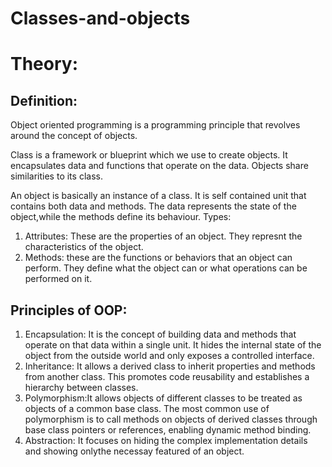 # Classes-and-objects

# Theory:

## Definition: 

Object oriented programming is a programming principle that revolves around the concept of objects.

Class is a framework or blueprint which we use to create objects. It encapsulates data and functions that operate on the data. Objects share similarities to its class.

An object is basically an instance of a class. It is self contained unit that contains both data and methods. The data represents the state of the object,while the methods define its behaviour.
Types: 
1. Attributes: These are the properties of an object. They represnt the characteristics of the object.
2. Methods: these are the functions or behaviors that an object can perform. They define what the object can or what operations can be performed on it.

## Principles of OOP:

1. Encapsulation: It is the concept of building data and methods that operate on that data within a single unit. It hides the internal state of the object from the outside world and only exposes a controlled interface.
2. Inheritance: It allows a derived class to inherit properties and methods from another class. This promotes code reusability and establishes a hierarchy between classes.
3. Polymorphism:It allows objects of different classes to be treated as objects of a common base class. The most common use of polymorphism is to call methods on objects of derived classes through base class pointers or references, enabling dynamic method binding.
4. Abstraction: It focuses on hiding the complex implementation details and showing onlythe necessay featured of an object.
